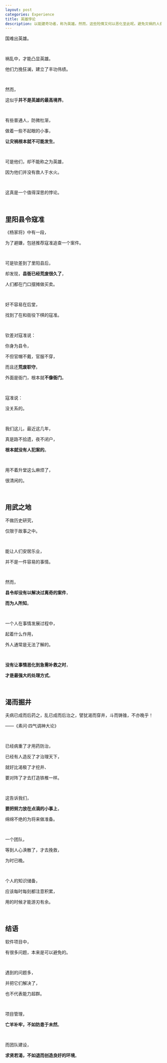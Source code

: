 ```yaml
---
layout: post
categories: Experience
title: 英雄悖论
description: 以能建奇功者，称为英雄。然而，这些险情又何以恶化至此呢。避免灾祸的人们，功绩却又不为人知了。
---
```


国难出英雄。

<br/>

祸乱中，才能凸显英雄。

他们力挽狂澜，建立了丰功伟绩。

<br/>

然而，

这似乎**并不是英雄的最高境界**。

<br/>

有些普通人，防微杜渐，

做着一些不起眼的小事，

**让灾祸根本就不可能发生**。

<br/>

可是他们，却不能称之为英雄，

因为他们并没有救人于水火。

<br/>

这真是一个值得深思的悖论。

<br/>

## **里阳县令寇准**

《杨家将》中有一段，

为了避嫌，包拯推荐寇准追查一个案件。

<br/>

可是钦差到了里阳县后，

却发现，**县衙已经荒废很久了**，

人们都在门口摆摊做买卖。

<br/>

好不容易在后堂，

找到了在和衙役下棋的寇准。

<br/>

钦差对寇准说：

你身为县令，

不但官帽不戴，官服不穿，

而且还**荒废职守**。

外面是衙门，根本就**不像衙门**。

<br/>

寇准说：

没关系的。

<br/>

我们这儿，最近这几年，

真是路不拾遗，夜不闭户，

**根本就没有人犯案的**。

<br/>

用不着升堂这么麻烦了，

很清闲的。

<br/>

## **用武之地**

不做历史研究，

仅限于故事之中。

<br/>

能让人们安居乐业，

并不是一件容易的事情。

<br/>

然而，

**县令却没有以解决过离奇的案件**，

**而为人所知**。

<br/>

一个人在事情发展过程中，

起着什么作用，

外人通常是无法了解的。

<br/>

**没有让事情恶化到急需补救之时**，

**才是最强大的处理方式**。

<br/>

## **渴而掘井**

夫病已成而后药之，乱已成而后治之，譬犹渴而穿井，斗而铸锥，不亦晚乎！

——《素问·四气调神大论》

<br/>

已经病重了才用药防治，

已经有人造反了才治理天下，

就好比渴极了才挖井、

要对阵了才去打造铁椎一样。

<br/>

这告诉我们，

**要把努力放在点滴的小事上**，

绵绵不绝的为将来做准备。

<br/>

一个团队，

等到人心涣散了，才去挽救，

为时已晚。

<br/>

个人的知识储备，

应该每时每刻都注意积累，

用的时候才能游刃有余。

<br/>

## **结语**

软件项目中，

有很多问题，本来是可以避免的。

<br/>

遇到的问题多，

并把它们解决了，

也不代表能力超群。

<br/>

项目管理，

**亡羊补牢，不如防患于未然**。

<br/>

而团队建设，

**求贤若渴，不如退而创造良好的环境**。








